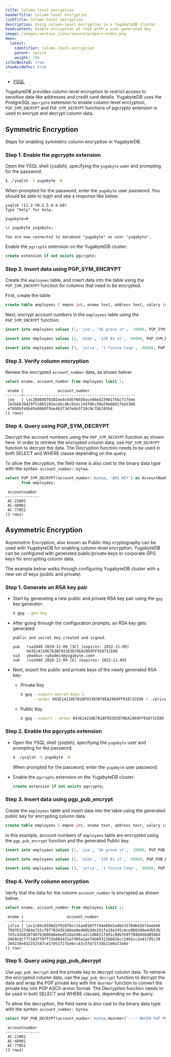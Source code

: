 ```yaml
---
title: Column-level encryption
headerTitle: Column-level encryption
linkTitle: Column-level encryption
description: Using column-level encryption in a YugabyteDB cluster.
headcontent: Enable encryption at rest with a user-generated key
image: /images/section_icons/secure/prepare-nodes.png
menu:
  latest:
    identifier: column-level-encryption
    parent: secure
    weight: 745
isTocNested: true
showAsideToc: true
---
```


<ul class="nav nav-tabs-alt nav-tabs-yb">

  <li >
    <a href="../column-level-encryption/" class="nav-link active">
      <i class="icon-postgres" aria-hidden="true"></i>
      YSQL
    </a>
  </li>

</ul>

YugabyteDB provides column-level encryption to restrict access to sensitive data like addresses and credit card details. YugabyteDB uses the PostgreSQL `pgcrypto` extension to enable column-level encryption, `PGP_SYM_ENCRYPT` and `PGP_SYM_DECRYPT` functions of pgcrypto extension is used to encrypt and decrypt column data.

## Symmetric Encryption

Steps for enabling symmetric column encryption in YugabyteDB.

### Step 1. Enable the pgcrypto extension

Open the YSQL shell (ysqlsh), specifying the `yugabyte` user and prompting for the password.

```sh
$ ./ysqlsh -U yugabyte -W
```

When prompted for the password, enter the `yugabyte` user password. You should be able to login and see a response like below.

```output
ysqlsh (11.2-YB-2.5.0.0-b0)
Type "help" for help.

yugabyte=#
```

```sql
\c yugabyte yugabyte;
```

```output
You are now connected to database "yugabyte" as user "yugabyte".
```

Enable the `pgcrypto` extension on the YugabyteDB cluster:

```sql
create extension if not exists pgcrypto;
```

### Step 2. Insert data using PGP_SYM_ENCRYPT

Create the `employees` table, and insert data into the table using the `PGP_SYM_ENCRYPT` function for columns that need to be encrypted.

First, create the table:

```sql
create table employees ( empno int, ename text, address text, salary int, account_number text );
```

Next, encrypt account numbers in the `employees` table using the `PGP_SYM_ENCRYPT` function:

```sql
insert into employees values (1, 'joe', '56 grove st',  20000, PGP_SYM_ENCRYPT('AC-22001', 'AES_KEY'));

insert into employees values (2, 'mike', '129 81 st',  80000, PGP_SYM_ENCRYPT('AC-48901', 'AES_KEY'));

insert into employees values (3, 'julia', '1 finite loop',  40000, PGP_SYM_ENCRYPT('AC-77051', 'AES_KEY'));
```

### Step 3. Verify column encryption

Review the encrypted `account_number` data, as shown below:

```sql
select ename, account_number from employees limit 1;
```

```output
 ename |               account_number
-------+-------------------------------------------------
 joe   | \xc30d04070302ee4c6d5f6656ace96ed23901f56c717d4e
 162b6639429f516b5103acebc4bc91ec15df06c30e29e6841f4a5386
 e7698bfebb49a8660f9ae4b3f34fede3f28c9c7bb245bd
(1 rows)
```

### Step 4. Query using PGP_SYM_DECRYPT

Decrypt the account numbers using the `PGP_SYM_DECRYPT` function as shown here. In order to retrieve the encrypted column data, use `PGP_SYM_DECRYPT` function to decrypt the data. The Decryption function needs to be used in both SELECT and WHERE clause depending on the query.

To allow the decryption, the field name is also cast to the binary data type with the syntax: `account_number::bytea`.

```sql
select PGP_SYM_DECRYPT(account_number::bytea, 'AES_KEY') as AccountNumber
       from employees;
```

```output
 accountnumber
---------------
 AC-22001
 AC-48901
 AC-77051
(3 rows)
```

## Asymmetric Encryption

Asymmetric Encryption, also known as Public-Key cryptography can be used with YugabyteDB for enabling column-level encryption. YugabyteDB can be configured with generated public/private keys or corporate GPG keys for encrypting column data.

The example below walks through configuring YugabyteDB cluster with a new set of keys (public and private).

### Step 1. Generate an RSA key pair

* Start by generating a new public and private RSA key pair using the `gpg` key generator:

    ```sh
    $ gpg --gen-key
    ```

* After going through the configuration prompts, an RSA key gets generated:

    ```output
    public and secret key created and signed.

    pub   rsa2048 2020-11-09 [SC] [expires: 2022-11-09]
          043E14210E7628F93383D78EA2969FF91871CE06
    uid   ybadmin <ybadmin@yugabyte.com>
    sub   rsa2048 2020-11-09 [E] [expires: 2022-11-09]
    ```

* Next, export the public and private keys of the newly generated RSA key:

  * Private Key

    ```sh
    $ gpg --export-secret-keys \
          --armor 043E14210E7628F93383D78EA2969FF91871CE06 > ./private_key.txt
    ```

  * Public Key

    ```sh
    $ gpg --export --armor 043E14210E7628F93383D78EA2969FF91871CE06 > ./public_key.txt
    ```

### Step 2. Enable the pgcrypto extension

* Open the YSQL shell (ysqlsh), specifying the `yugabyte` user and prompting for the password.

    ```sh
    $ ./ysqlsh -U yugabyte -W
    ```

    When prompted for the password, enter the `yugabyte` user password.

* Enable the `pgcrypto` extension on the YugabyteDB cluster:

    ```sql
    create extension if not exists pgcrypto;
    ```

### Step 3. Insert data using pgp_pub_encrypt

Create the `employees` table and insert data into the table using the generated public key for encrypting column data

```sql
create table employees ( empno int, ename text, address text, salary int, account_number text );
```

In this example, account numbers of `employees` table are encrypted using the `pgp_pub_encrypt` function and the generated Public key.

```sql
insert into employees values (1, 'joe', '56 grove st',  20000, PGP_PUB_ENCRYPT('AC-22001', dearmor('-----BEGIN PGP PUBLIC KEY BLOCK----- XXXX  -----END PGP PUBLIC KEY BLOCK-----')));

insert into employees values (2, 'mike', '129 81 st',  80000, PGP_PUB_ENCRYPT('AC-48901', dearmor('-----BEGIN PGP PUBLIC KEY BLOCK----- XXXX  -----END PGP PUBLIC KEY BLOCK-----')));

insert into employees values (3, 'julia', '1 finite loop',  40000, PGP_PUB_ENCRYPT('AC-77051', dearmor('-----BEGIN PGP PUBLIC KEY BLOCK----- XXXX  -----END PGP PUBLIC KEY BLOCK-----')));
```

### Step 4. Verify column encryption

Verify that the data for the column `account_number` is encrypted as shown below.

```sql
select ename, account_number from employees limit 1;
```

```output
 ename |                   account_number
-------+------------------------------------------------------------
 julia | \xc1c04c039bd2f02876cc14ae0107ff44e68e5a4bb35784b426f4aeb46
 70976127d64e731cf8f70343b100ea0ed60b3de191fa19e245c4ce9b0289e44b53b
 7d3c42b8187487b3b0bb8ebed518a248ca3c1d663174d1c9d6769f7840ddbd8508d
 d4b91dcf77183779ff15b003431a7d05a1aef4b09313b602bcc2491cc2e417d5c39
 269230e032252547ce1fd51f27be0cc43c5fd75f35b21e0a72e8e
(1 row)
```

### Step 5. Query using pgp_pub_decrypt

Use `pgp_pub_decrypt` and the private key to decrypt column data. To retrieve the encrypted column data, use the `pgp_pub_decrypt` function to decrypt the data and wrap the PGP private key with the `dearmor` function to convert the private key into PGP ASCII-armor format. The Decryption function needs to be used in both SELECT and WHERE clauses, depending on the query.

To allow the decryption, the field name is also cast to the binary data type with the syntax: `account_number::bytea`.

```sql
select PGP_PUB_DECRYPT(account_number::bytea,dearmor('-----BEGIN PGP PRIVATE KEY BLOCK----- XXXX  -----END PGP PRIVATE KEY BLOCK-----'),'PRIVATE-KEY-PASSWORD') as AccountNumber from employees;
```

```output
 accountnumber
---------------
 AC-22001
 AC-48901
 AC-77051
(3 rows)
```
